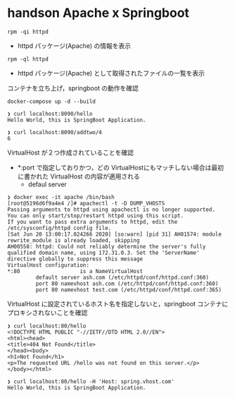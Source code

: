 # handson Apache x Springboot



`rpm -qi httpd`
- httpd パッケージ(Apache) の情報を表示

`rpm -ql httpd`
- httpd パッケージ(Apache) として取得されたファイルの一覧を表示


コンテナを立ち上げ，springboot の動作を確認

```
docker-compose up -d --build

❯ curl localhost:8090/hello
Hello World, this is SpringBoot Application.

❯ curl localhost:8090/addtwo/4
6
```


VirtualHost が２つ作成されていることを確認

- *:port で指定しておりかつ，どの VirtualHostにもマッチしない場合は最初に書かれた VirtualHost の内容が適用される
    - defaul server

```
❯ docker exec -it apache /bin/bash
[root@5196d6f9a4e4 /]# apachectl -t -D DUMP_VHOSTS
Passing arguments to httpd using apachectl is no longer supported.
You can only start/stop/restart httpd using this script.
If you want to pass extra arguments to httpd, edit the
/etc/sysconfig/httpd config file.
[Sat Jun 20 13:00:17.024266 2020] [so:warn] [pid 31] AH01574: module rewrite_module is already loaded, skipping
AH00558: httpd: Could not reliably determine the server's fully qualified domain name, using 172.31.0.3. Set the 'ServerName' directive globally to suppress this message
VirtualHost configuration:
*:80                   is a NameVirtualHost
         default server ash.com (/etc/httpd/conf/httpd.conf:360)
         port 80 namevhost ash.com (/etc/httpd/conf/httpd.conf:360)
         port 80 namevhost test.com (/etc/httpd/conf/httpd.conf:365)
```

VirtualHost に設定されているホスト名を指定しないと，springboot コンテナにプロキシされないことを確認

```
❯ curl localhost:80/hello
<!DOCTYPE HTML PUBLIC "-//IETF//DTD HTML 2.0//EN">
<html><head>
<title>404 Not Found</title>
</head><body>
<h1>Not Found</h1>
<p>The requested URL /hello was not found on this server.</p>
</body></html>

❯ curl localhost:80/hello -H 'Host: spring.vhost.com'
Hello World, this is SpringBoot Application.
```
